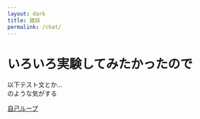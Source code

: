 ```yaml
---
layout: dark
title: 雑談
permalink: /chat/
---
```


<!--
<style>
    .page-link {
        color: #00c000;
    }
    body {
        background-color: #404048;
        color : #fff;
    }
    h1 {
        background: linear-gradient(transparent 90%, #0017c2 90%);
    }
</style>
-->

<link rel="stylesheet" href="https://raw.githubusercontent.com/iggilightkuppa/blog/main/docs/css/dark.css" type="text/css">

<h1>いろいろ実験してみたかったので</h1>
以下テスト文とか...<br>
のような気がする

[自己ループ](.)
